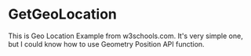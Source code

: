 # GetGeoLocation

This is Geo Location Example from w3schools.com.
It's very simple one, but I could know how to use Geometry Position API function.
